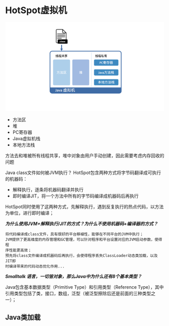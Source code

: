 # HotSpot虚拟机

![title](https://raw.githubusercontent.com/xinjiuyijiu/NoteImages/master/gitnote/2020/07/21/jvm_memory-1595301442533.png)

- 方法区
- 堆
- PC寄存器
- Java虚拟机栈
- 本地方法栈

方法去和堆被所有线程共享，堆中对象由用户手动创建，因此需要考虑内存回收的问题


Java class文件如何被JVM执行？
HotSpot包含两种方式将字节码翻译成可执行的机器码：
- 解释执行，逐条将机器码翻译并执行
- 即时编译JIT，将一个方法中所有的字节码编译成机器码后再执行

HotSpot同时使用了这两种方式，先解释执行，遇到反复执行的热点代码，以方法为单位，进行即时编译；

***为什么使用JVM+解释执行/JIT的方式？为什么不使用机器码+编译器的方式？***

    将代码编译成class文件，具有很好的平台移植性，能够在不同平台的JVM中执行；
    JVM提供了更高维度的内存管理和GC管理，可以针对程序和平台设置对应的JVM启动参数，使得程
    序性能更高效；
    预先将class文件编译成机器码后再执行，会使得程序丢失ClassLoader动态类加载，以及JIT即
    时编译带来的代码动态优化作用...

***Smalltalk 语言，一切皆对象，那么Java中为什么还有8个基本类型？***

Java包含基本数据类型（Primitive Type）和引用类型（Reference Type），其中引用类型包括了类，接口，数组，泛型（被泛型擦除后还是前面的三种类型之一）；

## Java类加载

